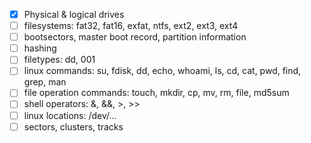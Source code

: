 -[x] Physical & logical drives
-[ ] filesystems: fat32, fat16, exfat, ntfs, ext2, ext3, ext4
-[ ] bootsectors, master boot record, partition information
-[ ] hashing
-[ ] filetypes: dd, 001
-[ ] linux commands: su, fdisk, dd, echo, whoami, ls, cd, cat, pwd, find, grep, man
-[ ] file operation commands: touch, mkdir, cp, mv, rm, file, md5sum
-[ ] shell operators: &, &&, >, >>
-[ ] linux locations: /dev/...
-[ ] sectors, clusters, tracks
